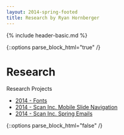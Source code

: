 ```yaml
---
layout: 2014-spring-footed
title: Research by Ryan Hornberger
---
```

{% include header-basic.md %}

{::options parse_block_html="true" /}
<div class="page-max pad">

Research
===========================

Research Projects

  * [2014 - Fonts](./2014/fonts/)
  * [2014 - Scan Inc. Mobile Slide Navigation](./2014/scan-mobile-slide-navigation/)
  * [2014 - Scan Inc. Spring Emails](./2014/scan-spring-emails/)
  
</div>
{::options parse_block_html="false" /}
